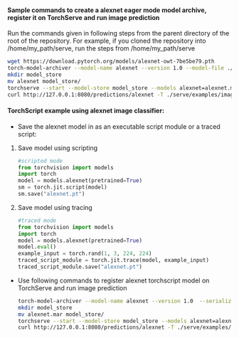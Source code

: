 #### Sample commands to create a alexnet eager mode model archive, register it on TorchServe and run image prediction

Run the commands given in following steps from the parent directory of the root of the repository. For example, if you cloned the repository into /home/my_path/serve, run the steps from /home/my_path/serve

```bash
wget https://download.pytorch.org/models/alexnet-owt-7be5be79.pth
torch-model-archiver --model-name alexnet --version 1.0 --model-file ./serve/examples/image_classifier/alexnet/model.py --serialized-file alexnet-owt-7be5be79.pth --handler image_classifier --extra-files ./serve/examples/image_classifier/index_to_name.json
mkdir model_store
mv alexnet model_store/
torchserve --start --model-store model_store --models alexnet=alexnet.mar
curl http://127.0.0.1:8080/predictions/alexnet -T ./serve/examples/image_classifier/kitten.jpg
```

#### TorchScript example using alexnet image classifier:

* Save the alexnet model in as an executable script module or a traced script:

1. Save model using scripting
   ```python
   #scripted mode
   from torchvision import models
   import torch
   model = models.alexnet(pretrained=True)
   sm = torch.jit.script(model)
   sm.save("alexnet.pt")
   ```

2. Save model using tracing
   ```python
   #traced mode
   from torchvision import models
   import torch
   model = models.alexnet(pretrained=True)
   model.eval()
   example_input = torch.rand(1, 3, 224, 224)
   traced_script_module = torch.jit.trace(model, example_input)
   traced_script_module.save("alexnet.pt")
   ```  
 
* Use following commands to register alexnet torchscript model on TorchServe and run image prediction

    ```bash
    torch-model-archiver --model-name alexnet --version 1.0  --serialized-file alexnet.pt --extra-files ./serve/examples/image_classifier/index_to_name.json --handler image_classifier
    mkdir model_store
    mv alexnet.mar model_store/
    torchserve --start --model-store model_store --models alexnet=alexnet.mar
    curl http://127.0.0.1:8080/predictions/alexnet -T ./serve/examples/image_classifier/kitten.jpg
    ```
